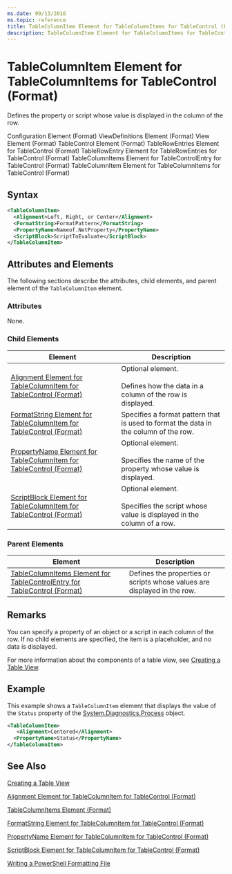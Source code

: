 ```yaml
---
ms.date: 09/13/2016
ms.topic: reference
title: TableColumnItem Element for TableColumnItems for TableControl (Format)
description: TableColumnItem Element for TableColumnItems for TableControl (Format)
---
```

# TableColumnItem Element for TableColumnItems for TableControl (Format)

Defines the property or script whose value is displayed in the column of the row.

Configuration Element (Format)
ViewDefinitions Element (Format)
View Element (Format)
TableControl Element (Format)
TableRowEntries Element for TableControl (Format)
TableRowEntry Element for TableRowEntries for TableControl (Format)
TableColumnItems Element for TableControlEntry for TableControl (Format)
TableColumnItem Element for TableColumnItems for TableControl (Format)

## Syntax

```xml
<TableColumnItem>
  <Alignment>Left, Right, or Center</Alignment>
  <FormatString>FormatPattern</FormatString>
  <PropertyName>Nameof.NetProperty</PropertyName>
  <ScriptBlock>ScriptToEvaluate</ScriptBlock>
</TableColumnItem>
```

## Attributes and Elements

The following sections describe the attributes, child elements, and parent element of the `TableColumnItem` element.

### Attributes

None.

### Child Elements

|Element|Description|
|-------------|-----------------|
|[Alignment Element for TableColumnItem for TableControl (Format)](./alignment-element-for-tablecolumnitem-for-tablecontrol-format.md)|Optional element.<br /><br /> Defines how the data in a column of the row is displayed.|
|[FormatString Element for TableColumnItem for TableControl (Format)](./formatstring-element-for-tablecolumnitem-for-tablecontrol-format.md)|Specifies a format pattern that is used to format the data in the column of the row.|
|[PropertyName Element for TableColumnItem for TableControl (Format)](./propertyname-element-for-tablecolumnitem-for-tablecontrol-format.md)|Optional element.<br /><br /> Specifies the name of the property whose value is displayed.|
|[ScriptBlock Element for TableColumnItem for TableControl (Format)](./scriptblock-element-for-tablecolumnitem-for-tablecontrol-format.md)|Optional element.<br /><br /> Specifies the script whose value is displayed in the column of a row.|

### Parent Elements

|Element|Description|
|-------------|-----------------|
|[TableColumnItems Element for TableControlEntry for TableControl (Format)](./tablecolumnitems-element-for-tablerowentry-for-tablecontrol-format.md)|Defines the properties or scripts whose values are displayed in the row.|

## Remarks

You can specify a property of an object or a script in each column of the row. If no child elements are specified, the item is a placeholder, and no data is displayed.

For more information about the components of a table view, see [Creating a Table View](./creating-a-table-view.md).

## Example

This example shows a `TableColumnItem` element that displays the value of the `Status` property of the [System.Diagnostics.Process](/dotnet/api/System.Diagnostics.Process) object.

```xml
<TableColumnItem>
   <Alignment>Centered</Alignment>
  <PropertyName>Status</PropertyName>
</TableColumnItem>

```

## See Also

[Creating a Table View](./creating-a-table-view.md)

[Alignment Element for TableColumnItem for TableControl (Format)](./alignment-element-for-tablecolumnitem-for-tablecontrol-format.md)

[TableColumnItems Element (Format)](./tablecolumnitems-element-for-tablerowentry-for-tablecontrol-format.md)

[FormatString Element for TableColumnItem for TableControl (Format)](./formatstring-element-for-tablecolumnitem-for-tablecontrol-format.md)

[PropertyName Element for TableColumnItem for TableControl (Format)](./propertyname-element-for-tablecolumnitem-for-tablecontrol-format.md)

[ScriptBlock Element for TableColumnItem for TableControl (Format)](./scriptblock-element-for-tablecolumnitem-for-tablecontrol-format.md)

[Writing a PowerShell Formatting File](./writing-a-powershell-formatting-file.md)
